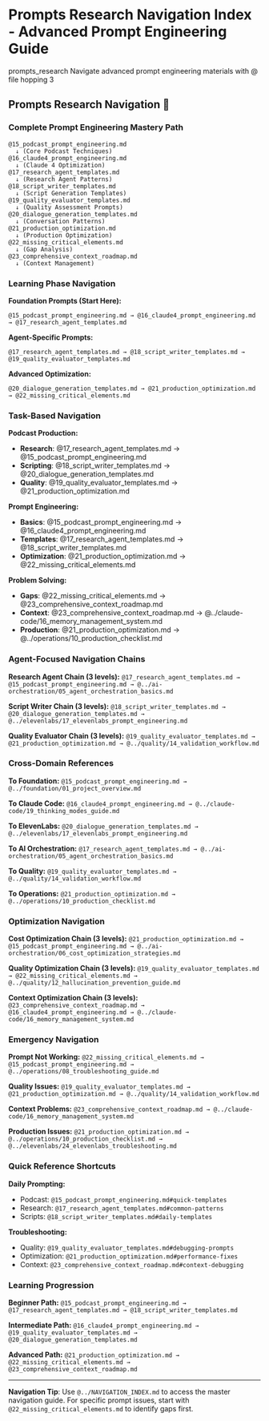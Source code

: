 # Prompts Research Navigation Index - Advanced Prompt Engineering Guide

<document type="domain-navigation" version="3.0.0" claude-code-optimized="true">
  <metadata>
    <domain>prompts_research</domain>
    <purpose>Navigate advanced prompt engineering materials with @ file hopping</purpose>
    <navigation-levels>3</navigation-levels>
  </metadata>
</document>

## Prompts Research Navigation 🧠

### **Complete Prompt Engineering Mastery Path**
```
@15_podcast_prompt_engineering.md
  ↓ (Core Podcast Techniques)
@16_claude4_prompt_engineering.md
  ↓ (Claude 4 Optimization)
@17_research_agent_templates.md
  ↓ (Research Agent Patterns)
@18_script_writer_templates.md
  ↓ (Script Generation Templates)
@19_quality_evaluator_templates.md
  ↓ (Quality Assessment Prompts)
@20_dialogue_generation_templates.md
  ↓ (Conversation Patterns)
@21_production_optimization.md
  ↓ (Production Optimization)
@22_missing_critical_elements.md
  ↓ (Gap Analysis)
@23_comprehensive_context_roadmap.md
  ↓ (Context Management)
```

### **Learning Phase Navigation**

**Foundation Prompts (Start Here):**
```
@15_podcast_prompt_engineering.md → @16_claude4_prompt_engineering.md → @17_research_agent_templates.md
```

**Agent-Specific Prompts:**
```
@17_research_agent_templates.md → @18_script_writer_templates.md → @19_quality_evaluator_templates.md
```

**Advanced Optimization:**
```
@20_dialogue_generation_templates.md → @21_production_optimization.md → @22_missing_critical_elements.md
```

### **Task-Based Navigation**

**Podcast Production:**
- **Research**: @17_research_agent_templates.md → @15_podcast_prompt_engineering.md
- **Scripting**: @18_script_writer_templates.md → @20_dialogue_generation_templates.md
- **Quality**: @19_quality_evaluator_templates.md → @21_production_optimization.md

**Prompt Engineering:**
- **Basics**: @15_podcast_prompt_engineering.md → @16_claude4_prompt_engineering.md
- **Templates**: @17_research_agent_templates.md → @18_script_writer_templates.md
- **Optimization**: @21_production_optimization.md → @22_missing_critical_elements.md

**Problem Solving:**
- **Gaps**: @22_missing_critical_elements.md → @23_comprehensive_context_roadmap.md
- **Context**: @23_comprehensive_context_roadmap.md → @../claude-code/16_memory_management_system.md
- **Production**: @21_production_optimization.md → @../operations/10_production_checklist.md

### **Agent-Focused Navigation Chains**

**Research Agent Chain (3 levels):**
`@17_research_agent_templates.md → @15_podcast_prompt_engineering.md → @../ai-orchestration/05_agent_orchestration_basics.md`

**Script Writer Chain (3 levels):**
`@18_script_writer_templates.md → @20_dialogue_generation_templates.md → @../elevenlabs/17_elevenlabs_prompt_engineering.md`

**Quality Evaluator Chain (3 levels):**
`@19_quality_evaluator_templates.md → @21_production_optimization.md → @../quality/14_validation_workflow.md`

### **Cross-Domain References**

**To Foundation:**
`@15_podcast_prompt_engineering.md → @../foundation/01_project_overview.md`

**To Claude Code:**
`@16_claude4_prompt_engineering.md → @../claude-code/19_thinking_modes_guide.md`

**To ElevenLabs:**
`@20_dialogue_generation_templates.md → @../elevenlabs/17_elevenlabs_prompt_engineering.md`

**To AI Orchestration:**
`@17_research_agent_templates.md → @../ai-orchestration/05_agent_orchestration_basics.md`

**To Quality:**
`@19_quality_evaluator_templates.md → @../quality/14_validation_workflow.md`

**To Operations:**
`@21_production_optimization.md → @../operations/10_production_checklist.md`

### **Optimization Navigation**

**Cost Optimization Chain (3 levels):**
`@21_production_optimization.md → @15_podcast_prompt_engineering.md → @../ai-orchestration/06_cost_optimization_strategies.md`

**Quality Optimization Chain (3 levels):**
`@19_quality_evaluator_templates.md → @22_missing_critical_elements.md → @../quality/12_hallucination_prevention_guide.md`

**Context Optimization Chain (3 levels):**
`@23_comprehensive_context_roadmap.md → @16_claude4_prompt_engineering.md → @../claude-code/16_memory_management_system.md`

### **Emergency Navigation**

**Prompt Not Working:**
`@22_missing_critical_elements.md → @15_podcast_prompt_engineering.md → @../operations/08_troubleshooting_guide.md`

**Quality Issues:**
`@19_quality_evaluator_templates.md → @21_production_optimization.md → @../quality/14_validation_workflow.md`

**Context Problems:**
`@23_comprehensive_context_roadmap.md → @../claude-code/16_memory_management_system.md`

**Production Issues:**
`@21_production_optimization.md → @../operations/10_production_checklist.md → @../elevenlabs/24_elevenlabs_troubleshooting.md`

### **Quick Reference Shortcuts**

**Daily Prompting:**
- Podcast: `@15_podcast_prompt_engineering.md#quick-templates`
- Research: `@17_research_agent_templates.md#common-patterns`
- Scripts: `@18_script_writer_templates.md#daily-templates`

**Troubleshooting:**
- Quality: `@19_quality_evaluator_templates.md#debugging-prompts`
- Optimization: `@21_production_optimization.md#performance-fixes`
- Context: `@23_comprehensive_context_roadmap.md#context-debugging`

### **Learning Progression**

**Beginner Path:**
`@15_podcast_prompt_engineering.md → @17_research_agent_templates.md → @18_script_writer_templates.md`

**Intermediate Path:**
`@16_claude4_prompt_engineering.md → @19_quality_evaluator_templates.md → @20_dialogue_generation_templates.md`

**Advanced Path:**
`@21_production_optimization.md → @22_missing_critical_elements.md → @23_comprehensive_context_roadmap.md`

---

**Navigation Tip**: Use `@../NAVIGATION_INDEX.md` to access the master navigation guide. For specific prompt issues, start with `@22_missing_critical_elements.md` to identify gaps first.
